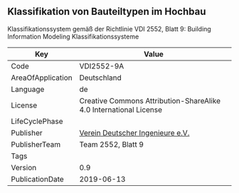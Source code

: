 ## Klassifikation von Bauteiltypen im Hochbau
Klassifikationssystem gemäß der Richtlinie VDI 2552, Blatt 9: Building Information Modeling
Klassifikationssysteme

Key | Value |
--|--|
Code | VDI2552-9A |  
AreaOfApplication | Deutschland |  
Language | de |  
License | Creative Commons Attribution-ShareAlike 4.0 International License |  
LifeCyclePhase |  |  
Publisher | [Verein Deutscher Ingenieure e.V.](https://www.vdi.de/2552) |  
PublisherTeam | Team 2552, Blatt 9 |  
Tags |  |  
Version | 0.9 |  
PublicationDate | 2019-06-13 |  
